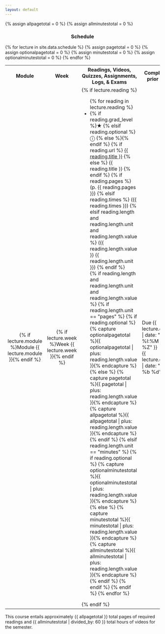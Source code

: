 ```yaml
---
layout: default
---
```


{% assign allpagetotal = 0 %}
{% assign allminutestotal = 0 %}

<!--<p>&#x24d8;=recommended supplemental</p>-->

<h3 style="text-align: center">Schedule</h3>

<table class="table table-striped"> 
  <tbody>
    <tr>
      <th class="col-xs-1" style="text-align: center">Module</th>
      <th class="col-xs-1" style="text-align: center">Week</th>
      <!--<th class="col-xs-1">Topic</th>-->
      <th class="col-xs-5">Readings, Videos, Quizzes, Assignments, Logs, & Exams</th>
      <th class="col-xs-3">Complete prior to</th>
      <th class="col-xs-2">Totals (approximate)</th>
    </tr>
    {% for lecture in site.data.schedule %}
        {% assign pagetotal = 0 %}
        {% assign optionalpagetotal = 0 %}
        {% assign minutestotal = 0 %}
        {% assign optionalminutestotal = 0 %}
    <tr>
      <td style="text-align: center">{% if lecture.module %}Module {{ lecture.module }}{% endif %}</td>
      <td style="text-align: center">{% if lecture.week %}Week {{ lecture.week }}{% endif %}</td>
      <!--
      <td>
        {% if lecture.slides %}<a href="{{ lecture.slides }}">{{ lecture.title }}</a>
        {% elsif lecture.title %}{{ lecture.title }}{% endif %}
      </td>
      -->
      <td>
        {% if lecture.reading %}
          <ul>
          {% for reading in lecture.reading %}
            <li>
            {% if reading.grad_level %}&#x2605;
            {% elsif reading.optional %}&#x24d8;
            {% else %}{% endif %}
            {% if reading.url %}
            <a href="{{ reading.url }}">{{ reading.title }}</a>
            {% else %}
            {{ reading.title }} 
            {% endif %}
            {% if reading.pages %}
            (p.&nbsp;{{ reading.pages }})
            {% elsif reading.times %}
            ({{ reading.times }})
            {% elsif reading.length and reading.length.unit and reading.length.value %}
            ({{ reading.length.value }} {{ reading.length.unit }})
            {% endif %}
            </li>
            {% if reading.length and reading.length.unit and reading.length.value %}
                {% if reading.length.unit == "pages" %}
                    {% if reading.optional %}
                        {% capture optionalpagetotal %}{{ optionalpagetotal | plus: reading.length.value }}{% endcapture %}
                    {% else %}
                        {% capture pagetotal %}{{ pagetotal | plus: reading.length.value }}{% endcapture %}
                        {% capture allpagetotal %}{{ allpagetotal | plus: reading.length.value }}{% endcapture %}
                    {% endif %}
                {% elsif reading.length.unit == "minutes" %}
                    {% if reading.optional %}
                        {% capture optionalminutestotal %}{{ optionalminutestotal | plus: reading.length.value }}{% endcapture %}
                    {% else %}
                        {% capture minutestotal %}{{ minutestotal | plus: reading.length.value }}{% endcapture %}
                        {% capture allminutestotal %}{{ allminutestotal | plus: reading.length.value }}{% endcapture %}
                    {% endif %}                
                {% endif %}
            {% endif %}
          {% endfor %}
          </ul>
        {% endif %}
      </td>
      <td>Due {{ lecture.date | date: " %I:%M %p %Z" }}<br/>{{ lecture.date | date: "%a %b %d" }}</td>
      <td>
          <!--<ul class="fa-ul">-->
			  {% if pagetotal != 0 %}
			      <p>📖 {{ pagetotal }} pages</p>
			  {% endif %}
			  {% if minutestotal != 0 %}
			      <p>📺 {{ minutestotal }} minutes</p>
			  {% endif %}
			  {% if optionalpagetotal != 0 %}
			      <p>ℹ️ 📖 {{ optionalpagetotal }} pages</p>
			  {% endif %}
			  {% if optionalminutestotal != 0 %}
			      <p>ℹ️ 📺 {{ optionalminutestotal }} minutes</p>
			  {% endif %}
          <!--</ul>      -->
      </td>
    </tr>
    {% endfor %}

  </tbody>
</table>

<p>This course entails approximately {{ allpagetotal }} total pages of required readings and {{ allminutestotal | divided_by: 60 }} total hours of videos for the semester.</p>
